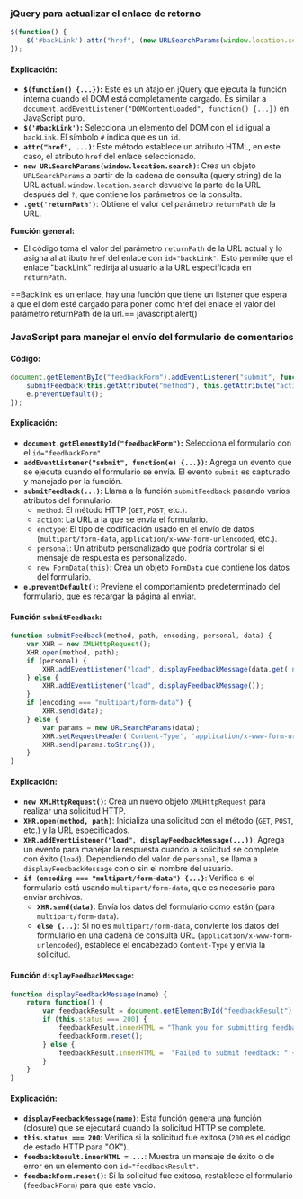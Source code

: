 
### jQuery para actualizar el enlace de retorno

```javascript
$(function() {
    $('#backLink').attr("href", (new URLSearchParams(window.location.search)).get('returnPath'));
});
```

#### Explicación:
- **`$(function() {...})`:** Este es un atajo en jQuery que ejecuta la función interna cuando el DOM está completamente cargado. Es similar a `document.addEventListener("DOMContentLoaded", function() {...})` en JavaScript puro.
- **`$('#backLink')`:** Selecciona un elemento del DOM con el `id` igual a `backLink`. El símbolo `#` indica que es un `id`.
- **`attr("href", ...)`**: Este método establece un atributo HTML, en este caso, el atributo `href` del enlace seleccionado. 
- **`new URLSearchParams(window.location.search)`**: Crea un objeto `URLSearchParams` a partir de la cadena de consulta (query string) de la URL actual. `window.location.search` devuelve la parte de la URL después del `?`, que contiene los parámetros de la consulta.
- **`.get('returnPath')`**: Obtiene el valor del parámetro `returnPath` de la URL.

**Función general:**
- El código toma el valor del parámetro `returnPath` de la URL actual y lo asigna al atributo `href` del enlace con `id="backLink"`. Esto permite que el enlace "backLink" redirija al usuario a la URL especificada en `returnPath`.

==Backlink es un enlace, hay una función que tiene un listener que espera a que el dom esté cargado para poner como href del enlace el valor del parámetro returnPath de la url.==
javascript:alert()

### JavaScript para manejar el envío del formulario de comentarios

#### Código:

```javascript
document.getElementById("feedbackForm").addEventListener("submit", function(e) {
    submitFeedback(this.getAttribute("method"), this.getAttribute("action"), this.getAttribute("enctype"), this.getAttribute("personal"), new FormData(this));
    e.preventDefault();
});
```

#### Explicación:
- **`document.getElementById("feedbackForm")`:** Selecciona el formulario con el `id="feedbackForm"`.
- **`addEventListener("submit", function(e) {...})`:** Agrega un evento que se ejecuta cuando el formulario se envía. El evento `submit` es capturado y manejado por la función.
- **`submitFeedback(...)`**: Llama a la función `submitFeedback` pasando varios atributos del formulario:
  - `method`: El método HTTP (`GET`, `POST`, etc.).
  - `action`: La URL a la que se envía el formulario.
  - `enctype`: El tipo de codificación usado en el envío de datos (`multipart/form-data`, `application/x-www-form-urlencoded`, etc.).
  - `personal`: Un atributo personalizado que podría controlar si el mensaje de respuesta es personalizado.
  - `new FormData(this)`: Crea un objeto `FormData` que contiene los datos del formulario.
- **`e.preventDefault()`**: Previene el comportamiento predeterminado del formulario, que es recargar la página al enviar.

#### Función `submitFeedback`:

```javascript
function submitFeedback(method, path, encoding, personal, data) {
    var XHR = new XMLHttpRequest();
    XHR.open(method, path);
    if (personal) {
        XHR.addEventListener("load", displayFeedbackMessage(data.get('name')));
    } else {
        XHR.addEventListener("load", displayFeedbackMessage());
    }
    if (encoding === "multipart/form-data") {
        XHR.send(data);
    } else {
        var params = new URLSearchParams(data);
        XHR.setRequestHeader('Content-Type', 'application/x-www-form-urlencoded');
        XHR.send(params.toString());
    }
}
```

#### Explicación:
- **`new XMLHttpRequest()`**: Crea un nuevo objeto `XMLHttpRequest` para realizar una solicitud HTTP.
- **`XHR.open(method, path)`**: Inicializa una solicitud con el método (`GET`, `POST`, etc.) y la URL especificados.
- **`XHR.addEventListener("load", displayFeedbackMessage(...))`**: Agrega un evento para manejar la respuesta cuando la solicitud se complete con éxito (`load`). Dependiendo del valor de `personal`, se llama a `displayFeedbackMessage` con o sin el nombre del usuario.
- **`if (encoding === "multipart/form-data") {...}`**: Verifica si el formulario está usando `multipart/form-data`, que es necesario para enviar archivos.
  - **`XHR.send(data)`**: Envía los datos del formulario como están (para `multipart/form-data`).
  - **`else {...}`**: Si no es `multipart/form-data`, convierte los datos del formulario en una cadena de consulta URL (`application/x-www-form-urlencoded`), establece el encabezado `Content-Type` y envía la solicitud.

#### Función `displayFeedbackMessage`:

```javascript
function displayFeedbackMessage(name) {
    return function() {
        var feedbackResult = document.getElementById("feedbackResult");
        if (this.status === 200) {
            feedbackResult.innerHTML = "Thank you for submitting feedback" + (name ? ", " + name : "") + "!";
            feedbackForm.reset();
        } else {
            feedbackResult.innerHTML =  "Failed to submit feedback: " + this.responseText;
        }
    }
}
```

#### Explicación:
- **`displayFeedbackMessage(name)`**: Esta función genera una función (closure) que se ejecutará cuando la solicitud HTTP se complete.
- **`this.status === 200`**: Verifica si la solicitud fue exitosa (`200` es el código de estado HTTP para "OK").
- **`feedbackResult.innerHTML = ...`**: Muestra un mensaje de éxito o de error en un elemento con `id="feedbackResult"`.
- **`feedbackForm.reset()`**: Si la solicitud fue exitosa, restablece el formulario (`feedbackForm`) para que esté vacío.

